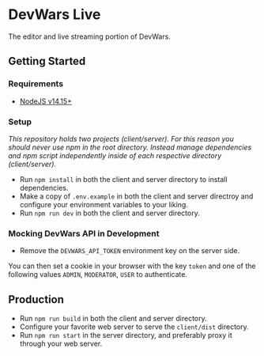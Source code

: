 # DevWars Live
The editor and live streaming portion of DevWars.

## Getting Started

### Requirements
* [NodeJS v14.15+](https://nodejs.org)

### Setup
*This repository holds two projects (client/server). For this reason you should never use npm in the root directory. Instead manage dependencies and npm script independently inside of each respective directory (client/server).*

* Run `npm install` in both the client and server directory to install dependencies.
* Make a copy of `.env.example` in both the client and server directroy and configure your environment variables to your liking.
* Run `npm run dev` in both the client and server directory.

### Mocking DevWars API in Development
* Remove the `DEVWARS_API_TOKEN` environment key on the server side.

You can then set a cookie in your browser with the key `token` and one of the following values `ADMIN`, `MODERATOR`, `USER` to authenticate.

## Production
* Run `npm run build` in both the client and server directory.
* Configure your favorite web server to serve the `client/dist` directory.
* Run `npm run start` in the server directory, and preferably proxy it through your web server.
